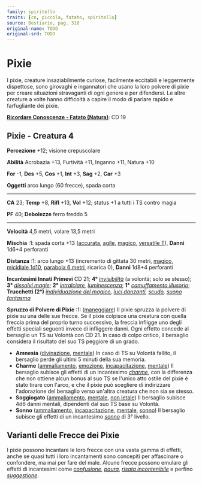 ```yaml
---
family: spiritello
traits: [cn, piccola, fatato, spiritello]
source: Bestiario, pag. 310
original-name: TODO
original-srd: TODO
---
```


# Pixie

I pixie, creature insaziabilmente curiose, facilmente eccitabili e leggermente
dispettose, sono girovaghi e ingannatori che usano la loro polvere di pixie per
creare situazioni stravaganti di ogni genere e per difendersi. Le altre creature
a volte hanno difficoltà a capire il modo di parlare rapido e farfugliante dei
pixie.

**[Ricordare Conoscenze - Fatato (Natura)](/azioni/ricordare-conoscenze)**: CD
19

## Pixie - Creatura 4

**Percezione** +12; visione crepuscolare

**Abilità** Acrobazia +13, Furtività +11, Inganno +11, Natura +10

**For** -1, **Des** +5, **Cos** +1, **Int** +3, **Sag** +2, **Car** +3

**Oggetti** arco lungo (60 frecce), spada corta

---

**CA** 23; **Temp** +8, **Rifl** +13, **Vol** +12; status +1 a tutti i TS contro
magia

**PF** 40; **Debolezze** ferro freddo 5

---

**Velocità** 4,5 metri, volare 13,5 metri

**Mischia** :1: spada corta +13 ([accurata](/tratti/accurata),
[agile](/tratti/agile), [magico](/tratti/magico),
[versatile T](/tratti/versatile)), **Danni** 1d6+4 perforanti

**Distanza** :1: arco lungo +13 (incremento di gittata 30 metri,
[magico](/tratti/magico), [micidiale 1d10](/tratti/micidiale),
[parabola 6 metri](/tratti/parabola), ricarica 0), **Danni** 1d8+4 perforanti

**Incantesimi Innati Primevi** CD 21; **4°**
_[invisibilità](/incantesimi/invisibilita)_ (a volontà; solo se stesso); **3°**
_[dissolvi magie](/incantesimi/dissolvi-magie)_; **2°**
_[intralciare](/incantesimi/intralciare),
[luminescenza](/incantesimi/luminescenza)_; **1°**
_[camuffamento illusorio](/incantesimi/camuffamento-illusorio)_; **Trucchetti
(2°)** _[individuazione del magico](/incantesimi/individuazione-del-magico),
[luci danzanti](/incantesimi/luci-danzanti), [scudo](/incantesimi/scudo),
[suono fantasma](/incantesimi/suono-fantasma)_

**Spruzzo di Polvere di Pixie** :1: ([maneggiare](/tratti/maneggiare)) Il pixie
spruzza la polvere di pixie su una delle sue frecce. Se il pixie colpisce una
creatura con quella freccia prima del proprio turno successivo, la freccia
infligge uno degli effetti speciali seguenti invece di infliggere danni. Ogni
effetto concede al bersaglio un TS su Volontà con CD 21. ln caso di colpo
critico, il bersaglio considera il risultato del suo TS peggiore di un grado.

- **Amnesia** ([divinazione](/tratti/divinazione), [mentale](/tratti/mentale))
  ln caso di TS su Volontà fallito, il bersaglio perde gli ultimi 5 minuti della
  sua memoria.
- **Charme** ([ammaliamento](/tratti/ammaliamento),
  [emozione](/tratti/emozione), [incapacitazione](/tratti/incapacitazione),
  [mentale](/tratti/mentale)) Il bersaglio subisce gli effetti di un incantesimo
  _[charme](/incantesimi/charme)_, con la differenza che non ottiene alcun bonus
  al suo TS se l'unico atto ostile del pixie è stato tirare con l'arco, e che il
  pixie può scegliere di indirizzare l'adorazione del bersaglio verso un'altra
  creatura che non sia se stesso.
- **Soggiogato** ([ammaliamento](/tratti/ammaliamento),
  [mentale](/tratti/mentale), [non letale](/tratti/non-letale)) Il bersaglio
  subisce 4d6 danni mentali, dipendenti dal suo TS base su Volontà.
- **Sonno** ([ammaliamento](/tratti/ammaliamento),
  [incapacitazione](/tratti/incapacitazione), [mentale](/tratti/mentale),
  [sonno](/tratti/sonno)) Il bersaglio subisce gli effetti di un incantesimo
  _[sonno](/incantesimi/sonno)_ di 3° livello.

## **Varianti delle Frecce dei Pixie**

I pixie possono incantare le loro frecce con una vasta gamma di effetti, anche
se quasi tutti i loro incantamenti sono concepiti per affascinare o confondere,
ma mai per fare del male. Alcune frecce possono emulare gli effetti di
incantesimi come _[confusione](/incantesimi/confusione)_,
_[paura](/incantesimi/paura)_,
_[risata incontenibile](/incantesimi/risata-incontenibile)_ e perfino
_[suggestione](/incantesimi/suggestione)_.
